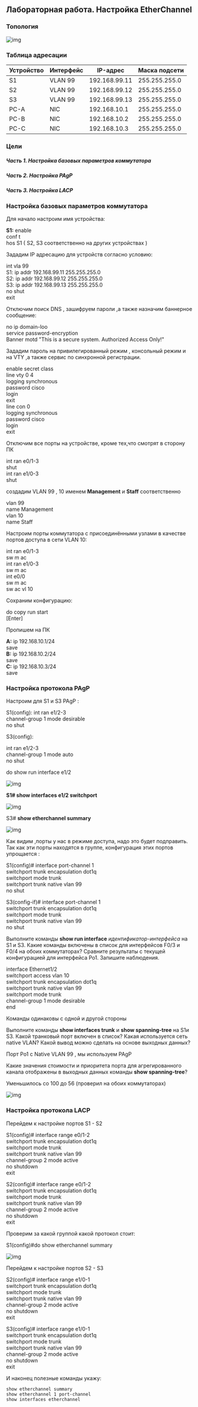 ## Лабораторная работа. Настройка EtherChannel

### Топология

![img](img/1.png)

### Таблица адресации

| Устройство | Интерфейс | IP-адрес      | Маска подсети |
| ---------- | --------- | ------------- | ------------- |
| S1         | VLAN 99   | 192.168.99.11 | 255.255.255.0 |
| S2         | VLAN 99   | 192.168.99.12 | 255.255.255.0 |
| S3         | VLAN 99   | 192.168.99.13 | 255.255.255.0 |
| PC-A       | NIC       | 192.168.10.1  | 255.255.255.0 |
| PC-B       | NIC       | 192.168.10.2  | 255.255.255.0 |
| PC-C       | NIC       | 192.168.10.3  | 255.255.255.0 |

### Цели

##### Часть 1. Настройка базовых параметров коммутатора

##### Часть 2. Настройка PAgP

##### Часть 3. Настройка LACP



### Настройка базовых параметров коммутатора

Для начало настроим имя устройства:

**S1:**
enable <br/>
conf t <br/>
hos S1 ( S2, S3 соответственно на других устройствах ) 

Зададим IP  адресацию для устройств согласно условию:

int vla 99 <br/>
S1: ip addr 192.168.99.11 255.255.255.0 <br/>
S2: ip addr 192.168.99.12 255.255.255.0  <br/>S3: ip addr 192.168.99.13 255.255.255.0  <br/>no shut <br/>
exit <br/>

Отключим поиск DNS , зашифруем пароли ,а также назначим баннерное сообщение:

no ip domain-loo<br/>
service password-encryption<br/>
Banner motd "This is a secure system. Authorized Access Only!" <br/>

Зададим пароль на привилегированный режим , консольный режим и на VTY ,а также сервис по синхронной регистрации.

enable secret class <br/>
line vty 0 4 <br/>
logging synchronous<br/>
password cisco <br/>
login <br/>
exit <br/>
line con 0<br/>
logging synchronous<br/>
password cisco <br/>
login <br/>
exit <br/>

Отключим все порты на устройстве, кроме тех,что смотрят в сторону ПК

int ran e0/1-3<br/>
shut <br/>
int ran e1/0-3<br/>
shut <br/>

создадим VLAN 99 , 10 именем **Management** и **Staff** соответственно

vlan 99 <br/>
name Management <br/>
vlan 10 <br/>name Staff <br/>

Настроим порты коммутатора с присоединёнными узлами в качестве портов доступа в сети VLAN 10: 

int ran e0/1-3<br/>
sw m ac<br/>
int ran e1/0-3<br/>
sw m ac<br/>
int e0/0<br/>
sw m ac<br/>
sw ac vl 10<br/>

Сохраним конфигурацию:

do copy run start<br/>
[Enter] <br/>

Пропишем на ПК

**A:** 
ip 192.168.10.1/24 <br/>
save <br/>
**B:** 
ip 192.168.10.2/24 <br/>
save <br/>
**C:** 
ip 192.168.10.3/24 <br/>
save <br/>

### Настройка протокола PAgP

Настроим для S1 и S3 PAgP :

S1(config): 
int ran e1/2-3 <br/>
channel-group 1 mode desirable <br/>
no shut <br/>

S3(config): 

int ran e1/2-3 <br/>
channel-group 1 mode auto <br/>
no shut <br/>

do show run interface e1/2<br/>

![img](img/3.png)



**S1# show interfaces e1/2 switchport**<br/>

![img](img/3.png)

S3# **show etherchannel summary<br/>**

![img](img/4.png)

Как видим ,порты у нас в режиме доступа, надо это будет подправить. Так как эти порты находятся в группе, конфигурация этих портов упрощается :



S1(config)# 
interface port-channel 1<br/>
switchport trunk encapsulation dot1q<br/>
switchport mode trunk<br/>
switchport trunk native vlan 99<br/>
no shut<br/>

S3(config-if)# 
interface port-channel 1<br/>
switchport trunk encapsulation dot1q<br/>
switchport mode trunk<br/>
switchport trunk native vlan 99<br/>
no shut<br/>

Выполните команды **show run interface** *идентификатор-интерфейса* на S1 и S3. Какие команды включены в список для интерфейсов F0/3 и F0/4 на обоих коммутаторах? Сравните результаты с текущей конфигурацией для интерфейса Po1. Запишите наблюдения.

interface Ethernet1/2<br/>
 switchport access vlan 10<br/>
 switchport trunk encapsulation dot1q<br/>
 switchport trunk native vlan 99<br/>
 switchport mode trunk<br/>
 channel-group 1 mode desirable<br/>
end<br/>

Команды одинаковы с одной и другой стороны

Выполните команды **show interfaces trunk** и **show spanning-tree** на S1и S3. Какой транковый порт включен в список? Какая используется сеть native VLAN? Какой вывод можно сделать на основе выходных данных?

Порт Po1 с Native VLAN 99 , мы используем PAgP

Какие значения стоимости и приоритета порта для агрегированного канала отображены в выходных данных команды **show spanning-tree**?

Уменьшилось со 100 до 56 (проверил на обоих коммутаторах)

![img](img/5b.png)



###   **Настройка протокола LACP**

Перейдем к настройке портов S1 - S2

S1(config)# 
interface range e0/1-2<br/>
switchport trunk encapsulation dot1q<br/>
switchport mode trunk<br/>
switchport trunk native vlan 99<br/>
channel-group 2 mode active<br/>
no shutdown<br/>
exit<br/>

S2(config)# 
interface range e0/1-2<br/>
switchport trunk encapsulation dot1q<br/>
switchport mode trunk<br/>
switchport trunk native vlan 99<br/>
channel-group 2 mode active<br/>
no shutdown<br/>
exit<br/>

Проверим за какой группой какой протокол стоит:

S1(config)#do show etherchannel summary<br/>

![img](img/ethsum.png)



Перейдем к настройке портов S2 - S3

S2(config)# 
interface range e1/0-1<br/>
switchport trunk encapsulation dot1q<br/>
switchport mode trunk<br/>
switchport trunk native vlan 99<br/>
channel-group 2 mode active<br/>
no shutdown<br/>
exit<br/>

S3(config)# 
interface range  e1/0-1<br/>
switchport trunk encapsulation dot1q<br/>
switchport mode trunk<br/>
switchport trunk native vlan 99<br/>
channel-group 2 mode active<br/>
no shutdown<br/>
exit<br/>

И наконец полезные команды укажу:

```
show etherchannel summary
show etherchannel 1 port-channel
show interfaces etherchannel
```
